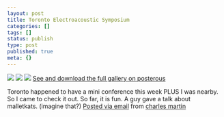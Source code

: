 ```yaml
---
layout: post
title: Toronto Electroacoustic Symposium
categories: []
tags: []
status: publish
type: post
published: true
meta: {}
---
```




[![](http://posterous.com/getfile/files.posterous.com/charlesmartin/lRXAuESqRufXZJ5uSdj41ggivvw7QukpuIidjJdqt2wDWSNlTa1enJQeupz9/photo_3.jpg.scaled.500.jpg)](http://posterous.com/getfile/files.posterous.com/charlesmartin/HsZwTzphEMiDr4rGDZaXVZ215p1C7If95r5kKzWVrPs0X3Q6yXHHQmls6RsZ/photo_3.jpg.scaled.1000.jpg) 
[![](http://posterous.com/getfile/files.posterous.com/charlesmartin/UPldoUKnVy2mNOYC7TzGsW0kHkoZ0ETZwJxBdEpi0pDLhCMb48LhoaN1wEOv/photo_1.jpg.scaled.500.jpg)](http://posterous.com/getfile/files.posterous.com/charlesmartin/UctNaNR0fIFBZtDwpsLPxFXluFEncABblyTTYJPafFzscNRW7NdE0ekDF2SP/photo_1.jpg.scaled.1000.jpg) 
[![](http://posterous.com/getfile/files.posterous.com/charlesmartin/qOsw9vdV3hrKEIwyCohVRNxUbLU6PO5x9x8KkFyLEQir219piIH6C3WE63I8/image.png.scaled.500.jpg)](http://posterous.com/getfile/files.posterous.com/charlesmartin/V5Nu6a44myxlF0sUyhx2wkGnulsuKbLtKUVMQIed7sKXHhvWZqUFNtHxkK3p/image.png.scaled.1000.jpg) 
[See and download the full gallery on posterous](http://charlesmartin.posterous.com/toronto-electroacoustic-symposium)

Toronto happened to have a mini conference this week PLUS I was nearby. So I came to check it out. So far, it is fun. A guy gave a talk about malletkats. (imagine that?) 
[Posted via email](http://posterous.com)  from 
[charles martin](http://charlesmartin.posterous.com/toronto-electroacoustic-symposium)
